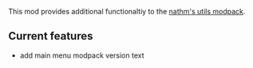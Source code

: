 This mod provides additional functionaltiy to the [nathm's utils modpack](https://modrinth.com/modpack/nathmpack).

## Current features
* add main menu modpack version text
